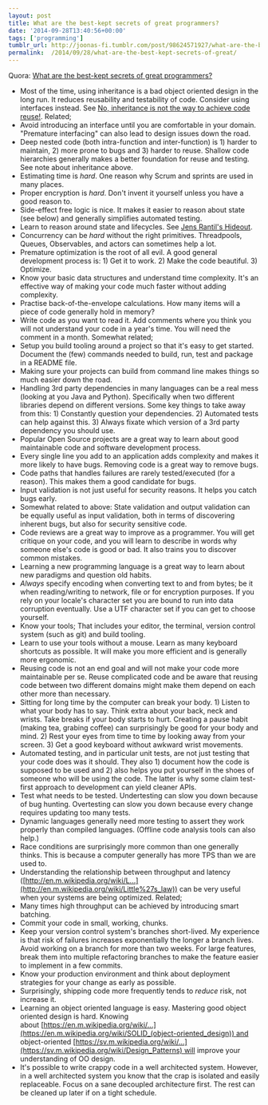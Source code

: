 ```yaml
---
layout: post
title: What are the best-kept secrets of great programmers?
date: '2014-09-28T13:40:56+00:00'
tags: ['programming']
tumblr_url: http://joonas-fi.tumblr.com/post/98624571927/what-are-the-best-kept-secrets-of-great
permalink:  /2014/09/28/what-are-the-best-kept-secrets-of-great/
---
```


Quora: [What are the best-kept secrets of great programmers?](http://www.quora.com/What-are-the-best-kept-secrets-of-great-programmers)

- Most of the time, using inheritance is a bad object oriented design in the long run. It reduces reusability and testability of code. Consider using interfaces instead. See [No, inheritance is not the way to achieve code reuse!](http://littletutorials.com/2008/06/23/inheritance-not-for-code-reuse/). Related;
- Avoid introducing an interface until you are comfortable in your domain. "Premature interfacing" can also lead to design issues down the road.
- Deep nested code (both intra-function and inter-function) is 1) harder to maintain, 2) more prone to bugs and 3) harder to reuse. Shallow code hierarchies generally makes a better foundation for reuse and testing. See note about inheritance above.
- Estimating time is _hard_. One reason why Scrum and sprints are used in many places.
- Proper encryption is _hard_. Don't invent it yourself unless you have a good reason to.
- Side-effect free logic is nice. It makes it easier to reason about state (see below) and generally simplifies automated testing.
- Learn to reason around state and lifecycles. See [Jens Rantil's Hideout](http://jensrantil.github.io/im-a-state-engineer-are-you-too.html).
- Concurrency can be _hard_ without the right primitives. Threadpools, Queues, Observables, and actors can sometimes help a lot.
- Premature optimization is the root of all evil. A good general development process is: 1) Get it to work. 2) Make the code beautiful. 3) Optimize.
- Know your basic data structures and understand time complexity. It's an effective way of making your code much faster without adding complexity.
- Practise back-of-the-envelope calculations. How many items will a piece of code generally hold in memory?
- Write code as you want to read it. Add comments where you think you will not understand your code in a year's time. You will need the comment in a month. Somewhat related;
- Setup you build tooling around a project so that it's easy to get started. Document the (few) commands needed to build, run, test and package in a README file.
- Making sure your projects can build from command line makes things so much easier down the road.
- Handling 3rd party dependencies in many languages can be a real mess (looking at you Java and Python). Specifically when two different libraries depend on different versions. Some key things to take away from this: 1) Constantly question your dependencies. 2) Automated tests can help against this. 3) Always fixate which version of a 3rd party dependency you should use.
- Popular Open Source projects are a great way to learn about good maintainable code and software development process.
- Every single line you add to an application adds complexity and makes it more likely to have bugs. Removing code is a great way to remove bugs.
- Code paths that handles failures are rarely tested/executed (for a reason). This makes them a good candidate for bugs.
- Input validation is not just useful for security reasons. It helps you catch bugs early.
- Somewhat related to above: State validation and output validation can be equally useful as input validation, both in terms of discovering inherent bugs, but also for security sensitive code.
- Code reviews are a great way to improve as a programmer. You will get critique on your code, and you will learn to describe in words why someone else's code is good or bad. It also trains you to discover common mistakes.
- Learning a new programming language is a great way to learn about new paradigms and question old habits.
- _Always_ specify encoding when converting text to and from bytes; be it when reading/writing to network, file or for encryption purposes. If you rely on your locale's character set you are bound to run into data corruption eventually. Use a UTF character set if you can get to choose yourself.
- Know your tools; That includes your editor, the terminal, version control system (such as git) and build tooling.
- Learn to use your tools without a mouse. Learn as many keyboard shortcuts as possible. It will make you more efficient and is generally more ergonomic.
- Reusing code is not an end goal and will not make your code more maintainable per se. Reuse complicated code and be aware that reusing code between two different domains might make them depend on each other more than necessary.
- Sitting for long time by the computer can break your body. 1) Listen to what your body has to say. Think extra about your back, neck and wrists. Take breaks if your body starts to hurt. Creating a pause habit (making tea, grabing coffee) can surprisingly be good for your body and mind. 2) Rest your eyes from time to time by looking away from your screen. 3) Get a good keyboard without awkward wrist movements.
- Automated testing, and in particular unit tests, are not just testing that your code does was it should. They also 1) document how the code is supposed to be used and 2) also helps you put yourself in the shoes of someone who will be using the code. The latter is why some claim test-first approach to development can yield cleaner APIs.
- Test what needs to be tested. Undertesting can slow you down because of bug hunting. Overtesting can slow you down because every change requires updating too many tests.
- Dynamic languages generally need more testing to assert they work properly than compiled languages. (Offline code analysis tools can also help.)
- Race conditions are surprisingly more common than one generally thinks. This is because a computer generally has more TPS than we are used to.
- Understanding the relationship between throughput and latency ([http://en.m.wikipedia.org/wiki/L...](http://en.m.wikipedia.org/wiki/Little%27s_law)) can be very useful when your systems are being optimized. Related;
- Many times high throughput can be achieved by introducing smart batching.
- Commit your code in small, working, chunks.
- Keep your version control system's branches short-lived. My experience is that risk of failures increases exponentially the longer a branch lives. Avoid working on a branch for more than two weeks. For large features, break them into multiple refactoring branches to make the feature easier to implement in a few commits.
- Know your production environment and think about deployment strategies for your change as early as possible.
- Surprisingly, shipping code more frequently tends to _reduce_ risk, not increase it.
- Learning an object oriented language is easy. Mastering good object oriented design is hard. Knowing about [https://en.m.wikipedia.org/wiki/...](https://en.m.wikipedia.org/wiki/SOLID_(object-oriented_design)) and object-oriented [https://sv.m.wikipedia.org/wiki/...](https://sv.m.wikipedia.org/wiki/Design_Patterns) will improve your understanding of OO design.
- It's possible to write crappy code in a well architected system. However, in a well architected system you know that the crap is isolated and easily replaceable. Focus on a sane decoupled architecture first. The rest can be cleaned up later if on a tight schedule.
